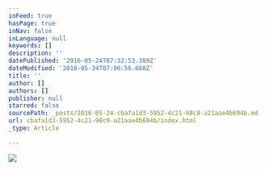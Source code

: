 ```yaml
---
inFeed: true
hasPage: true
inNav: false
inLanguage: null
keywords: []
description: ''
datePublished: '2016-05-24T07:32:53.389Z'
dateModified: '2016-05-24T07:06:56.668Z'
title: ''
author: []
authors: []
publisher: null
starred: false
sourcePath: _posts/2016-05-24-cbafa1d3-5952-4c21-98c9-a21aae4b694b.md
url: cbafa1d3-5952-4c21-98c9-a21aae4b694b/index.html
_type: Article

---
```

![](https://the-grid-user-content.s3-us-west-2.amazonaws.com/abfc6aef-d5e8-4153-a135-10c125fa1b9f.jpg)
